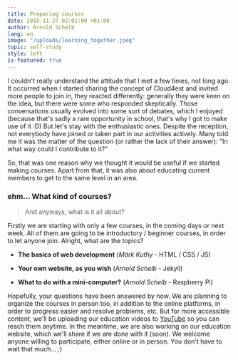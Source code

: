 ```yaml
---
title: Preparing courses
date: 2018-11-27 02:01:00 +01:00
author: Arnold Schelb
lang: en
image: "/uploads/learning_together.jpeg"
topic: self-study
style: left
is-featured: true
---
```


I couldn't really understand the attitude that I met a few times, not long ago. It occurred when I started sharing the concept of Cloud4est and invited more people to join in, they reacted differently: generally they were keen on the idea, but there were some who responded skeptically. Those conversations usually evolved into some sort of debates, which I enjoyed (because that's sadly a rare opportunity in school, that's why I got to make use of it :D) But let's stay with the enthusiastic ones. Despite the reception, not everybody have joined or taken part in our activities actively. Many told me it was the matter of the question (or rather the lack of their answer): "In what way could I contribute to it?" 

So, that was one reason why we thought it would be useful if we started making courses. Apart from that, it was also about educating current members to get to the same level in an area. 

### ehm... What kind of courses?

> And anyways, what is it all about?

Firstly we are starting with only a few courses, in the coming days or next week. All of them are going to be introductory / beginner courses, in order to let anyone join. Alright, what are the topics?

- **The basics of web development** (_Márk Kuthy_ - HTML / CSS / JS)

- **Your own website, as you wish** (_Arnold Schelb_ - Jekyll)

- **What to do with a mini-computer?** (_Arnold Schelb_ - Raspberry Pi)

Hopefully, your questions have been answered by now. We are planning to organize the courses in person too, in addition to the online platforms, in order to progress easier and resolve problems, etc. But for more accessible content, we'll be uploading our education videos to [YouTube](https://www.youtube.com/channel/UC1aBUmUZTGBWwj5N9ktfx7w) so you can reach them anytime. In the meantime, we are also working on our education website, which we'll share if we are done with it (soon). We welcome anyone willing to participate, either online or in person. You don't have to wait that much... ;)